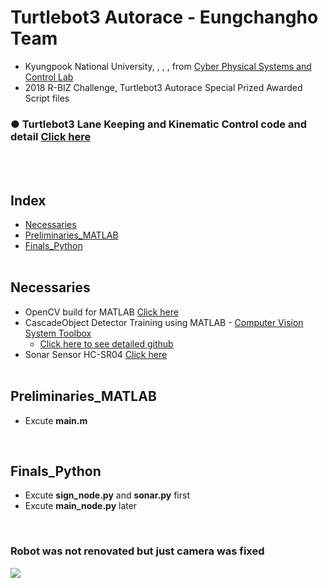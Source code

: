 # Turtlebot3 Autorace - Eungchangho Team
+ Kyungpook National University, <EungChang Mason Lee>, <JongCheon Park>, <YongSik Jin>, <BeomJu Kim> from [Cyber Physical Systems and Control Lab](http://control.knu.ac.kr)
+ 2018 R-BIZ Challenge, Turtlebot3 Autorace Special Prized Awarded Script files
### ● Turtlebot3 Lane Keeping and Kinematic Control code and detail [Click here](https://github.com/engcang/turtlebot3)
</br></br>


## Index
+ [Necessaries](#Necessaries)
+ [Preliminaries_MATLAB](#Preliminaries_MATLAB)
+ [Finals_Python](#Finals_Python)
</br></br>

## Necessaries
+ OpenCV build for MATLAB [Click here](https://github.com/engcang/Opencv_tutorial_Matlab_and_python/tree/master/OpenCV_build_MATLAB#-windows-version)
+ CascadeObject Detector Training using MATLAB - [Computer Vision System Toolbox](https://kr.mathworks.com/help/vision/index.html)
  + [Click here to see detailed github](https://github.com/engcang/CascadeObjectDetector_MATLAB_Python)
+ Sonar Sensor HC-SR04 [Click here](https://github.com/engcang/HC-SR04-UltraSonicSensor-ROS-RaspberryPi)
</br></br>

## Preliminaries_MATLAB
+ Excute **main.m**
<br>


## Finals_Python
+ Excute **sign_node.py** and **sonar.py** first
+ Excute **main_node.py** later
<br>

### Robot was not renovated but just camera was fixed
<p align="">
<img src="https://github.com/engcang/image-files/blob/master/opencv/Turtlebot3_LaneKeeping.gif" />
</p>
